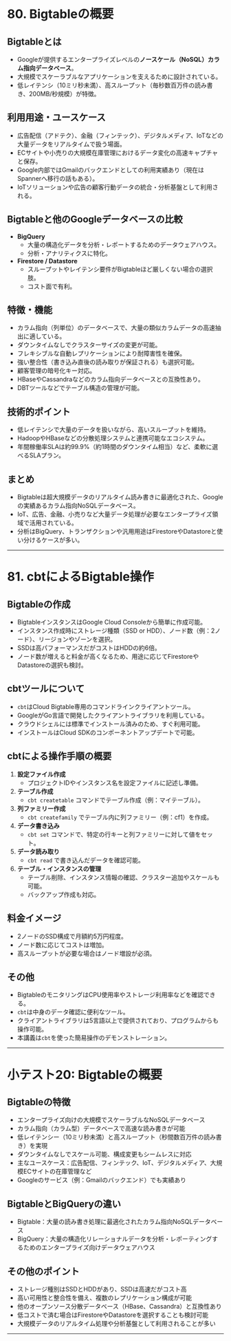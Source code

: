 # 80. Bigtableの概要

## Bigtableとは
- Googleが提供するエンタープライズレベルの**ノースケール（NoSQL）カラム指向データベース**。
- 大規模でスケーラブルなアプリケーションを支えるために設計されている。
- 低レイテンシ（10ミリ秒未満）、高スループット（毎秒数百万件の読み書き、200MB/秒規模）が特徴。

## 利用用途・ユースケース
- 広告配信（アドテク）、金融（フィンテック）、デジタルメディア、IoTなどの大量データをリアルタイムで扱う場面。
- ECサイトや小売りの大規模在庫管理におけるデータ変化の高速キャプチャと保存。
- Google内部ではGmailのバックエンドとしての利用実績あり（現在はSpannerへ移行の話もある）。
- IoTソリューションや広告の顧客行動データの統合・分析基盤として利用される。

## Bigtableと他のGoogleデータベースの比較
- **BigQuery**  
  - 大量の構造化データを分析・レポートするためのデータウェアハウス。  
  - 分析・アナリティクスに特化。  
- **Firestore / Datastore**  
  - スループットやレイテンシ要件がBigtableほど厳しくない場合の選択肢。  
  - コスト面で有利。  

## 特徴・機能
- カラム指向（列単位）のデータベースで、大量の類似カラムデータの高速抽出に適している。
- ダウンタイムなしでクラスターサイズの変更が可能。
- フレキシブルな自動レプリケーションにより耐障害性を確保。
- 強い整合性（書き込み直後の読み取りが保証される）も選択可能。
- 顧客管理の暗号化キー対応。
- HBaseやCassandraなどのカラム指向データベースとの互換性あり。
- DBTツールなどでテーブル構造の管理が可能。

## 技術的ポイント
- 低レイテンシで大量のデータを扱いながら、高いスループットを維持。
- HadoopやHBaseなどの分散処理システムと連携可能なエコシステム。
- 年間稼働率SLAは約99.9%（約1時間のダウンタイム相当）など、柔軟に選べるSLAプラン。

## まとめ
- Bigtableは超大規模データのリアルタイム読み書きに最適化された、Googleの実績あるカラム指向NoSQLデータベース。
- IoT、広告、金融、小売りなど大量データ処理が必要なエンタープライズ領域で活用されている。
- 分析はBigQuery、トランザクションや汎用用途はFirestoreやDatastoreと使い分けるケースが多い。

---

# 81. cbtによるBigtable操作

## Bigtableの作成
- BigtableインスタンスはGoogle Cloud Consoleから簡単に作成可能。
- インスタンス作成時にストレージ種類（SSD or HDD）、ノード数（例：2ノード）、リージョンやゾーンを選択。
- SSDは高パフォーマンスだがコストはHDDの約6倍。
- ノード数が増えると料金が高くなるため、用途に応じてFirestoreやDatastoreの選択も検討。

## cbtツールについて
- `cbt`はCloud Bigtable専用のコマンドラインクライアントツール。
- GoogleがGo言語で開発したクライアントライブラリを利用している。
- クラウドシェルには標準でインストール済みのため、すぐ利用可能。
- インストールはCloud SDKのコンポーネントアップデートで可能。

## cbtによる操作手順の概要
1. **設定ファイル作成**  
   - プロジェクトIDやインスタンス名を設定ファイルに記述し準備。
2. **テーブル作成**  
   - `cbt createtable` コマンドでテーブル作成（例：マイテーブル）。
3. **列ファミリー作成**  
   - `cbt createfamily` でテーブル内に列ファミリー（例：cf1）を作成。
4. **データ書き込み**  
   - `cbt set` コマンドで、特定の行キーと列ファミリーに対して値をセット。
5. **データ読み取り**  
   - `cbt read` で書き込んだデータを確認可能。
6. **テーブル・インスタンスの管理**  
   - テーブル削除、インスタンス情報の確認、クラスター追加やスケールも可能。
   - バックアップ作成も対応。

## 料金イメージ
- 2ノードのSSD構成で月額約5万円程度。
- ノード数に応じてコストは増加。
- 高スループットが必要な場合はノード増設が必須。

## その他
- BigtableのモニタリングはCPU使用率やストレージ利用率などを確認できる。
- `cbt`は中身のデータ確認に便利なツール。
- クライアントライブラリは5言語以上で提供されており、プログラムからも操作可能。
- 本講義は`cbt`を使った簡易操作のデモンストレーション。

---

# 小テスト20: Bigtableの概要

## Bigtableの特徴
- エンタープライズ向けの大規模でスケーラブルなNoSQLデータベース
- カラム指向（カラム型）データベースで高速な読み書きが可能
- 低レイテンシー（10ミリ秒未満）と高スループット（秒間数百万件の読み書き）を実現
- ダウンタイムなしでスケール可能、構成変更もシームレスに対応
- 主なユースケース：広告配信、フィンテック、IoT、デジタルメディア、大規模ECサイトの在庫管理など
- Googleのサービス（例：Gmailのバックエンド）でも実績あり

## BigtableとBigQueryの違い
- Bigtable：大量の読み書き処理に最適化されたカラム指向NoSQLデータベース
- BigQuery：大量の構造化リレーショナルデータを分析・レポーティングするためのエンタープライズ向けデータウェアハウス

## その他のポイント
- ストレージ種別はSSDとHDDがあり、SSDは高速だがコスト高
- 高い可用性と整合性を備え、複数のレプリケーション構成が可能
- 他のオープンソース分散データベース（HBase、Cassandra）と互換性あり
- 低コストで済む場合はFirestoreやDatastoreを選択することも検討可能
- 大規模データのリアルタイム処理や分析基盤として利用されることが多い

---
